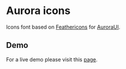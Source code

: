 # Aurora icons

Icons font based on [Feathericons](https://feathericons.com/) for [AuroraUI](https://github.com/danieledeluca/aurora-ui).

## Demo

For a live demo please visit this [page](https://github.com/danieledeluca/aurora-ui/icons).
